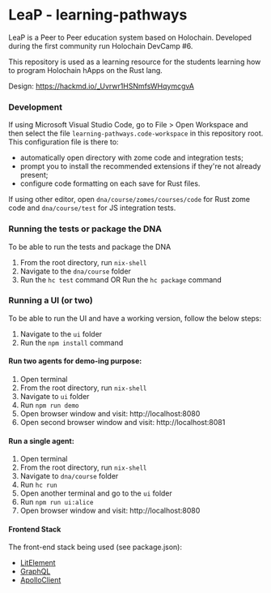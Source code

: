 # LeaP - learning-pathways

LeaP is a Peer to Peer education system based on Holochain. Developed during the first community run Holochain DevCamp #6.

This repository is used as a learning resource for the students learning how to program Holochain hApps on the Rust lang.

Design: https://hackmd.io/_Uvrwr1HSNmfsWHqymcgvA

### Development

If using Microsoft Visual Studio Code, go to File > Open Workspace and then select the file `learning-pathways.code-workspace` in this repository root.
This configuration file is there to:
- automatically open directory with zome code and integration tests;
- prompt you to install the recommended extensions if they're not already present;
- configure code formatting on each save for Rust files.

If using other editor, open `dna/course/zomes/courses/code` for Rust zome code and `dna/course/test` for JS integration tests.


### Running the tests or package the DNA
To be able to run the tests and package the DNA

1. From the root directory, run `nix-shell`
2. Navigate to the `dna/course` folder
3. Run the `hc test` command OR Run the `hc package` command

### Running a UI (or two)
To be able to run the UI and have a working version, follow the below steps:

1. Navigate to the `ui` folder
2. Run the `npm install` command

#### Run two agents for demo-ing purpose:
1. Open terminal
2. From the root directory, run `nix-shell`
3. Navigate to `ui` folder
4. Run `npm run demo`
5. Open browser window and visit: http://localhost:8080
6. Open second browser window and visit: http://localhost:8081

#### Run a single agent:
1. Open terminal
2. From the root directory, run `nix-shell`
3. Navigate to `dna/course` folder
4. Run `hc run`
5. Open another terminal and go to the `ui` folder
6. Run `npm run ui:alice`
7. Open browser window and visit: http://localhost:8080

#### Frontend Stack
The front-end stack being used (see package.json):
* [LitElement](https://lit-element.polymer-project.org/)
* [GraphQL](https://graphql.org/)
* [ApolloClient](https://github.com/apollographql/apollo-client)

